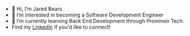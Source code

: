 - 👋 Hi, I’m Jared Bears
- 👀 I’m interested in becoming a Software Development Engineer
- 🌱 I’m currently learning Back End Development through Promineo Tech.
- Find my <a href="https://www.linkedin.com/in/jaredbears/">LinkedIn</a> if you'd like to connect!

<!---
JaredBears/JaredBears is a ✨ special ✨ repository because its `README.md` (this file) appears on your GitHub profile.
You can click the Preview link to take a look at your changes.
--->
